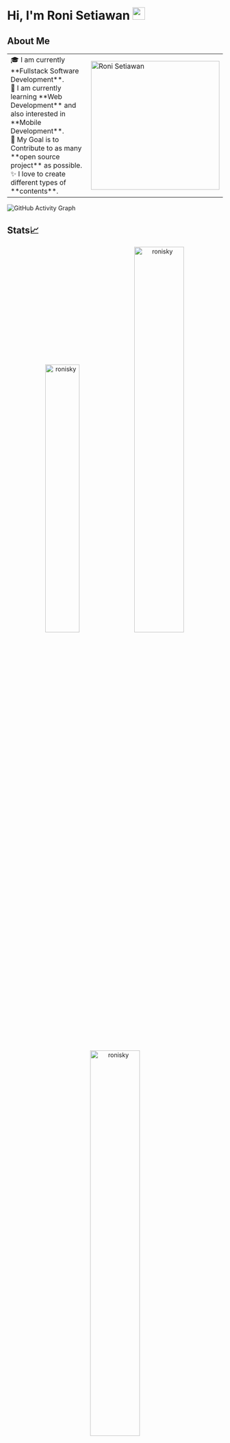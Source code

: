# Hi, I'm Roni Setiawan <img src="https://github.com/TheDudeThatCode/TheDudeThatCode/blob/master/Assets/Hi.gif" width="29px">

## About Me
<table>
<tr>
  <td valign="center">
    🎓 I am currently **Fullstack Software Development**. <br>
    🌱 I am currently learning **Web Development** and also interested in **Mobile Development**. <br>
    🎯 My Goal is to Contribute to as many **open source project** as possible.<br>
    ✨ I love to create different types of **contents**.
<td >
    <a href="https://github.com/ronisky/"><img src="https://api.daily.dev/devcards/557bc7be5fe648628ef55c6371433ab8.png?r=8zo" width="300" alt="Roni Setiawan"/></a>
  </td>

</tr>
</table>

![GitHub Activity Graph](https://activity-graph.herokuapp.com/graph?username=ronisky&theme=dracula&hide_border=true)

## Stats📈
<p align="center">
<img width="40%" src="https://github-readme-stats.vercel.app/api/top-langs?username=ronisky&show_icons=true&theme=dracula&title_color=ff8000&text_color=ffffff&bg_color=6a6a6a&locale=en&layout=compact&hide_border=true" alt="ronisky" /> 
<img width="48%" src="https://github-readme-stats.vercel.app/api?username=ronisky&show_icons=true&theme=dracula&title_color=ff8000&text_color=ffffff&bg_color=6a6a6a&locale=en&hide_border=true" alt="ronisky" />
<img width="48%" src="https://github-readme-streak-stats.herokuapp.com/?user=ronisky&theme=highcontrast&hide_border=true" alt="ronisky" />
</p>


<!--START_SECTION:activity-->
<!--END_SECTION:activity-->

